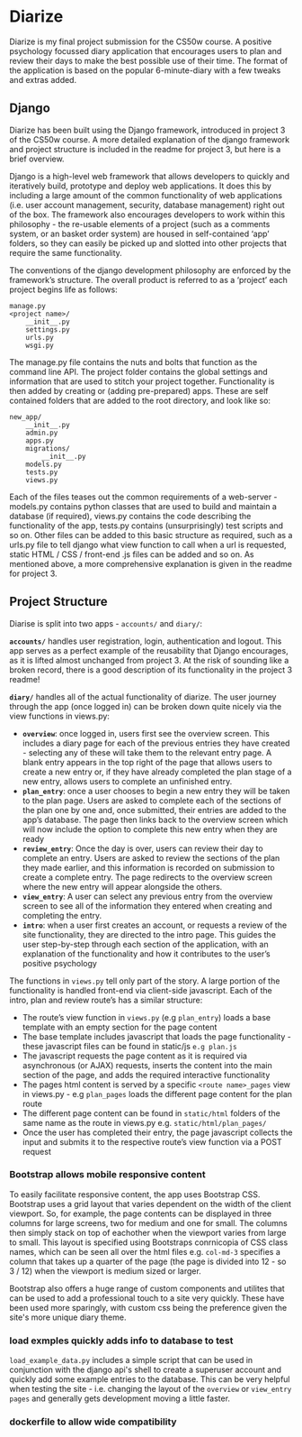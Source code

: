 # Diarize
Diarize is my final project submission for the CS50w course. A positive psychology focussed diary application that encourages users to plan and review their days to make the best possible use of their time. The format of the application is based on the popular 6-minute-diary with a few tweaks and extras added.

## Django
Diarize has been built using the Django framework, introduced in project 3 of the CS50w course. A more detailed explanation of the django framework and project structure is included in the readme for project 3, but here is a brief overview. 

Django is a high-level web framework that allows developers to quickly and iteratively build, prototype and deploy web applications. It does this by including a large amount of the common functionality of web applications (i.e. user account management, security, database management) right out of the box. The framework also encourages developers to work within this philosophy - the re-usable elements of a project (such as a comments system, or an basket order system) are housed in self-contained ‘app’ folders, so they can easily be picked up and slotted into other projects that require the same functionality. 

The conventions of the django development philosophy are enforced by the framework’s structure. The overall product is referred to as a ‘project’ each project begins life as follows:

```
manage.py
<project name>/
	__init__.py
	settings.py
	urls.py
	wsgi.py
```

The manage.py file contains the nuts and bolts that function as the command line API. The project folder contains the global settings and information that are used to stitch your project together.
Functionality is then added by creating or (adding pre-prepared) apps. These are self contained folders that are added to the root directory, and look like so:

```
new_app/
	__init__.py
	admin.py
	apps.py
	migrations/
		__init__.py
	models.py
	tests.py
	views.py
```

Each of the files teases out the common requirements of a web-server - models.py contains python classes that are used to build and maintain a database (if required), views.py contains the code describing the functionality of the app, tests.py contains (unsurprisingly) test scripts and so on. Other files can be added to this basic structure as required, such as a urls.py file to tell django what view function to call when a url is requested, static HTML / CSS / front-end .js files can be added and so on. As mentioned above, a more comprehensive explanation is given in the readme for project 3.

## Project Structure

Diarise is split into two apps - `accounts/` and `diary/`:

**`accounts/`** handles user registration, login, authentication and logout. This app serves as a perfect example of the reusability that Django encourages, as it is lifted almost unchanged from project 3. At the risk of sounding like a broken record, there is a good description of its functionality in the project 3 readme!

**`diary/`** handles all of the actual functionality of diarize. The user journey through the app (once logged in) can be broken down quite nicely via the view functions in views.py:

* **`overview`**: once logged in, users first see the overview screen. This includes a diary page for each of the previous entries they have created - selecting any of these will take them to the relevant entry page. A blank entry appears in the top right of the page that allows users to create a new entry or, if they have already completed the plan stage of a new entry, allows users to complete an unfinished entry.
* **`plan_entry`**: once a user chooses to begin a new entry they will be taken to the plan page. Users are asked to complete each of the sections of the plan one by one and, once submitted, their entries are added to the app’s database. The page then links back to the overview screen which will now include the option to complete this new entry when they are ready
* **`review_entry`**: Once the day is over, users can review their day to complete an entry. Users are asked to review the sections of the plan they made earlier, and this information is recorded on submission to create a complete entry. The page redirects to the overview screen where the new entry will appear alongside the others.
* **`view_entry`**: A user can select any previous entry from the overview screen to see all of the information they entered when creating and completing the entry. 
* **`intro`**: when a user first creates an account, or requests a review of the site functionality, they are directed to the intro page. This guides the user step-by-step through each section of the application, with an explanation of the functionality and how it contributes to the user’s positive psychology

The functions in `views.py` tell only part of the story. A large portion of the functionality is handled front-end via client-side javascript. Each of the intro, plan and review route’s has a similar structure:
* The route’s view function in `views.py` (e.g `plan_entry`) loads a base template with an empty section for the page content
* The base template includes javascript that loads the page functionality - these javascript files can be found in static/js `e.g plan.js`
* The javascript requests the page content as it is required via asynchronous (or AJAX) requests, inserts the content into the main section of the page, and adds the required interactive functionality
* The pages html content is served by a specific `<route name>_pages` view in views.py - e.g `plan_pages` loads the different page content for the plan route
* The different page content can be found in `static/html` folders of the same name as the route in views.py e.g. `static/html/plan_pages/`
* Once the user has completed their entry, the page javascript collects the input and submits it to the respective route’s view function via a POST request


### Bootstrap allows mobile responsive content

To easily facilitate responsive content, the app uses Bootstrap CSS. Bootstrap uses a grid layout that varies dependent on the width of the client viewport. So, for example, the page contents can be displayed in three columns for large screens, two for medium and one for small. The columns then simply stack on top of eachother when the viewport varies from large to small. This layout is specified using Bootstraps conrnicopia of CSS class names, which can be seen all over the html files e.g. `col-md-3` specifies a column that takes up a quarter of the page (the page is divided into 12 - so 3 / 12) when the viewport is medium sized or larger.

Bootstrap also offers a huge range of custom components and utilites that can be used to add a professional touch to a site very quickly. These have been used more sparingly, with custom css being the preference given the site's more unique diary theme. 

### load exmples quickly adds info to database to test

`load_example_data.py` includes a simple script that can be used in conjunction with the django api's shell to create a superuser account and quickly add some example entries to the database. This can be very helpful when testing the site - i.e. changing the layout of the `overview` or `view_entry pages` and generally gets development moving a little faster. 

### dockerfile to allow wide compatibility
 
 
 
